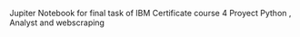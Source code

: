 Jupiter Notebook for final task of IBM Certificate course 4 Proyect Python , Analyst and webscraping
